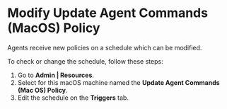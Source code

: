 [title]: # (macOS Agents)
[tags]: # (endpoints)
[priority]: # (2)
# Modify Update Agent Commands (MacOS) Policy

Agents receive new policies on a schedule which can be modified. 

To check or change the schedule, follow these steps: 

1. Go to __Admin | Resources__.
1. Select for this macOS machine named the __Update Agent Commands (Mac OS) Policy__.
1. Edit the schedule on the __Triggers__ tab.
